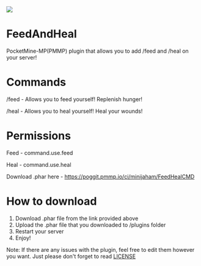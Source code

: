 <img src="https://github.com/minijaham/FeedAndHeal/blob/master/Steak.png">

# FeedAndHeal
PocketMine-MP(PMMP) plugin that allows you to add /feed and /heal on your server!

# Commands
/feed - Allows you to feed yourself! Replenish hunger!

/heal - Allows you to heal yourself! Heal your wounds!

# Permissions
Feed - command.use.feed

Heal - command.use.heal

Download .phar here - https://poggit.pmmp.io/ci/minijaham/FeedHealCMD

# How to download
1. Download .phar file from the link provided above
2. Upload the .phar file that you downloaded to /plugins folder
3. Restart your server
4. Enjoy!

Note: If there are any issues with the plugin, feel free to edit them however you want. Just please don't forget to read [LICENSE](https://github.com/minijaham/FeedHealCMD/blob/master/LICENSE)
